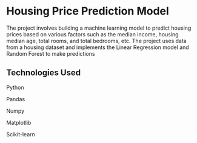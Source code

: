 # Housing Price Prediction Model
The project involves building a machine learning model to predict housing prices based on various factors such as the median income, housing median age, total rooms, and total bedrooms, etc. The project uses data from a housing dataset and implements the Linear Regression model and Random Forest to make predictions

## Technologies Used

Python

Pandas

Numpy

Matplotlib

Scikit-learn
